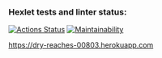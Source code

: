 ### Hexlet tests and linter status:
[![Actions Status](https://github.com/yAmsky1/python-project-lvl4/workflows/hexlet-check/badge.svg)](https://github.com/yAmsky1/python-project-lvl4/actions)
[![Maintainability](https://api.codeclimate.com/v1/badges/b4a10a79be8b3aeeaa53/maintainability)](https://codeclimate.com/github/yAmsky1/python-project-lvl4/maintainability)


https://dry-reaches-00803.herokuapp.com